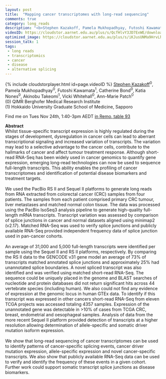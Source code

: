 ```yaml
---
layout: post
title:  "Mapping cancer transcriptomes with long-read sequencing"
comments: true
category: long_reads
description: "<b>Stephen Kazakoff, Pamela Mukhopadhyay, Futoshi Kawamata, Catherine Bond, Katia Nones, Akinobu Takeomi, Vicki Whitehall, Ann-Marie Patch</b><br/>Whilst tissue-specific transcript expression is hi..."
videoID: https://cloudstor.aarnet.edu.au/plus/s/QcfHlvY3JD7ExWE/download
optimized_image: https://cloudstor.aarnet.edu.au/plus/s/iKJusUNMa9HrvLh/download
session_talk: 1
tags:
 - long reads
 - transcriptomics
 - cancer
 - disease
 - alternative splicing
---
```

{% include cloudstorplayer.html id=page.videoID %}
<u>Stephen Kazakoff</u><sup>0</sup>, Pamela Mukhopadhyay<sup>0</sup>, Futoshi Kawamata<sup>1</sup>, Catherine Bond<sup>0</sup>, Katia Nones<sup>0</sup>, Akinobu Takeomi<sup>1</sup>, Vicki Whitehall<sup>0</sup>, Ann-Marie Patch<sup>0</sup><br/>
\(0\) QIMR Berghofer Medical Research Institute<br/>
\(1\) Hokkaido University Graduate School of Medicine, Sapporo

Find me on Tues Nov 24th, 1:40-3pm AEDT [in Remo, table 93](https://live.remo.co/e/abacbs2020-day-1/register)

<b>Abstract</b><br/>
Whilst tissue-specific transcript expression is highly regulated during the stages of development, dysregulation in cancer cells can lead to aberrant transcriptional signaling and increased variation of transcripts. The variation may lead to a selective advantage to the cancer cells, contribute to the hallmarks of cancer and affect tumour treatment response. Although short-read RNA-Seq has been widely used in cancer genomics to quantify gene expression, emerging long-read technologies can now be used to sequence full-length transcripts. This ability enables the profiling of cancer transcriptomes and identification of potential disease biomarkers and treatment targets.<br/><br/>We used the PacBio RS II and Sequel II platforms to generate long reads from RNA extracted from colorectal cancer \(CRC\) samples from four patients. The samples from each patient comprised primary CRC tumour, liver metastases and matched normal colon tissue. The data was processed using the PacBio IsoSeq3 analysis pipeline to generate high-quality full-length mRNA transcripts. Transcript variation was assessed by comparison of splice junctions in cancer and normal datasets aligned using minimap2 \(v2.17\). Matched RNA-Seq was used to verify splice junctions and publicly available RNA-Seq provided independent frequency data of splice junction used in pan-cancer cohorts. <br/><br/>An average of 31,000 and 5,000 full-length transcripts were identified per sample using the Sequel II and RS II platforms, respectively. By comparing the RS II data to the GENCODE v31 gene model an average of 73% of transcripts matched annotated splice junctions and approximately 25% had unannotated splice boundaries. A novel spliced transcript was also identified and was verified using matched short-read RNA-Seq. The sequence could be uniquely placed in the genome and BLAST searches of nucleotide and protein databases did not return significant hits across 44 vertebrate species \(including human\). We also could not find any evidence of expression at the genomic locus in human GTEx data. To identify if this transcript was expressed in other cancers short-read RNA-Seq from eleven TCGA projects was accessed totaling 4357 samples. Expression of the unannotated gene was detectable in &gt;10% of cases from TCGA CRC, breast, endometrial and oesophageal samples. Analysis of data from the more recent Sequel II platform provided detection of transcripts at a higher resolution allowing determination of allele-specific and somatic driver mutation isoform expression. <br/><br/>We show that long-read sequencing of cancer transcriptomes can be used to identify patterns of cancer-specific splicing events, cancer driver mutation expression, allele-specific expression and novel cancer-specific transcripts. We also show that publicly available RNA-Seq data can be used to verify and identify the frequency of these events in a given cohort. Further work could support somatic transcript splice junctions as disease biomarkers.
